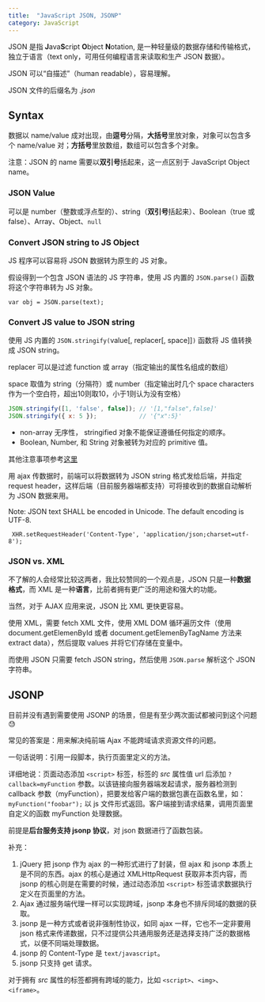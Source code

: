 ```yaml
---
title:  "JavaScript JSON, JSONP"
category: JavaScript
---
```

JSON 是指 **J**ava**S**cript **O**bject **N**otation, 是一种轻量级的数据存储和传输格式，独立于语言（text only，可用任何编程语言来读取和生产 JSON 数据）。

JSON 可以“自描述”（human readable），容易理解。

JSON 文件的后缀名为 _.json_

## Syntax

数据以 name/value 成对出现，由**逗号**分隔，**大括号**里放对象，对象可以包含多个 name/value 对；**方括号**里放数组，数组可以包含多个对象。

<!--more-->

注意：<span class="t-blue">JSON 的 name 需要以**双引号**括起来，这一点区别于 JavaScript Object name</span>。

### JSON Value

可以是 number（整数或浮点型的）、string（**双引号**括起来）、Boolean（true 或 false）、Array、Object、`null`

### Convert JSON string to JS Object

JS 程序可以容易将 JSON 数据转为原生的 JS 对象。

假设得到一个包含 JSON 语法的 JS 字符串，使用 JS 内置的 `JSON.parse()` 函数将这个字符串转为 JS 对象。

    var obj = JSON.parse(text);

### Convert JS value to JSON string

使用 JS 内置的 `JSON.stringify(`value[, replacer[, space]]`)` 函数将 JS 值转换成 JSON string。

replacer 可以是过滤 function 或 array（指定输出的属性名组成的数组）

space 取值为 string（分隔符）或 number（指定输出时几个 space characters 作为一个空白符，超出10则取10，小于1则认为没有空格）

```js
JSON.stringify([1, 'false', false]); // '[1,"false",false]'
JSON.stringify({ x: 5 });            // '{"x":5}'
```

+ non-array 无序性， stringified 对象不能保证遵循任何指定的顺序。
+ Boolean, Number, 和 String 对象被转为对应的 primitive 值。

其他注意事项参考[这里 ](https://developer.mozilla.org/en-US/docs/Web/JavaScript/Reference/Global_Objects/JSON/stringify)

用 ajax 传数据时，前端可以将数据转为 JSON string 格式发给后端，并指定 request header，这样后端（目前服务器端都支持）可将接收到的数据自动解析为 JSON 数据来用。

Note: JSON text SHALL be encoded in Unicode. The default encoding is UTF-8.

     XHR.setRequestHeader('Content-Type', 'application/json;charset=utf-8');

### JSON vs. XML

不了解的人会经常比较这两者，我比较赞同的一个观点是，JSON 只是一种**数据格式**，而 XML 是一种**语言**，比前者拥有更广泛的用途和强大的功能。

当然，对于 AJAX 应用来说，JSON 比 XML 更快更容易。

使用 XML，需要 fetch XML 文件，使用 XML DOM 循环遍历文件（使用 document.getElemenById 或者 document.getElemenByTagName 方法来 extract data），然后提取 values 并将它们存储在变量中。

而使用 JSON 只需要 fetch JSON string，然后使用 `JSON.parse` 解析这个 JSON 字符串。

## JSONP

目前并没有遇到需要使用 JSONP 的场景，但是有至少两次面试都被问到这个问题😓

常见的答案是：用来解决纯前端 Ajax 不能跨域请求资源文件的问题。

一句话说明：引用一段脚本，执行页面里定义的方法。

详细地说：页面动态添加 `<script>` 标签，标签的 _src_ 属性值 url 后添加 `?callback=myFunction` 参数。以该链接向服务器端发起请求，服务器检测到 callback 参数（myFunction），把要发给客户端的数据包裹在函数名里，如：`myFunction("foobar");` 以 js 文件形式返回。客户端接到请求结果，调用页面里自定义的函数 myFunction 处理数据。

前提是**后台服务支持 jsonp 协议**，对 json 数据进行了函数包装。

补充：

1. jQuery 把 jsonp 作为 ajax 的一种形式进行了封装，但 ajax 和 jsonp 本质上是不同的东西。ajax 的核心是通过 XMLHttpRequest 获取非本页内容，而 jsonp 的核心则是在需要的时候，通过动态添加 `<script>` 标签请求数据执行定义在页面里的方法。
2. Ajax 通过服务端代理一样可以实现跨域，jsonp 本身也不排斥同域的数据的获取。
3. jsonp 是一种方式或者说非强制性协议，如同 ajax 一样，它也不一定非要用 json 格式来传递数据，只不过提供公共通用服务还是选择支持广泛的数据格式，以便不同端处理数据。
4. jsonp 的 Content-Type 是 `text/javascript`。
5. jsonp 只支持 get 请求。

对于拥有 _src_ 属性的标签都拥有跨域的能力，比如 `<script>`、`<img>`、`<iframe>`。

